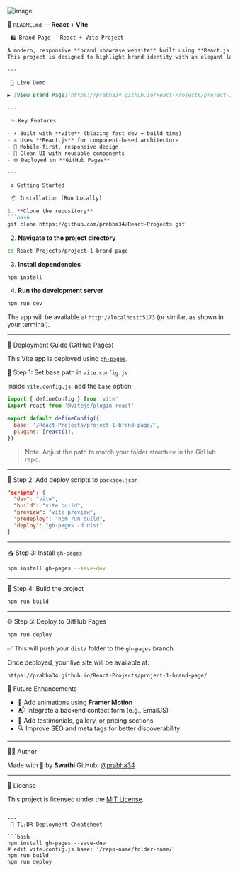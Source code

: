 
![image](https://github.com/user-attachments/assets/9978a0fc-d3a9-4681-91fa-c762d5221165)


 📄 `README.md` — **React + Vite**

````markdown
 🛍️ Brand Page – React + Vite Project

A modern, responsive **brand showcase website** built using **React.js with Vite**.  
This project is designed to highlight brand identity with an elegant layout, smooth UX, and optimized performance — ideal for landing pages, digital products, or creative portfolios.

---

 🔗 Live Demo

▶️ [View Brand Page](https://prabha34.github.io/React-Projects/project-1-brand-page)

---

 ✨ Key Features

- ⚡ Built with **Vite** (blazing fast dev + build time)
- ⚛️ Uses **React.js** for component-based architecture
- 📱 Mobile-first, responsive design
- 🎨 Clean UI with reusable components
- 🌐 Deployed on **GitHub Pages**

---

 ⚙️ Getting Started

 📦 Installation (Run Locally)

1. **Clone the repository**
```bash
git clone https://github.com/prabha34/React-Projects.git
````

2. **Navigate to the project directory**

```bash
cd React-Projects/project-1-brand-page
```

3. **Install dependencies**

```bash
npm install
```

4. **Run the development server**

```bash
npm run dev
```

The app will be available at `http://localhost:5173` (or similar, as shown in your terminal).

---

 🚀 Deployment Guide (GitHub Pages)

This Vite app is deployed using [`gh-pages`](https://www.npmjs.com/package/gh-pages).

 🔧 Step 1: Set base path in `vite.config.js`

Inside `vite.config.js`, add the `base` option:

```js
import { defineConfig } from 'vite'
import react from '@vitejs/plugin-react'

export default defineConfig({
  base: '/React-Projects/project-1-brand-page/',
  plugins: [react()],
})
```

> Note: Adjust the path to match your folder structure in the GitHub repo.

---

 📜 Step 2: Add deploy scripts to `package.json`

```json
"scripts": {
  "dev": "vite",
  "build": "vite build",
  "preview": "vite preview",
  "predeploy": "npm run build",
  "deploy": "gh-pages -d dist"
}
```

---

 📥 Step 3: Install `gh-pages`

```bash
npm install gh-pages --save-dev
```

---

 🧱 Step 4: Build the project

```bash
npm run build
```

---

 🌐 Step 5: Deploy to GitHub Pages

```bash
npm run deploy
```

✅ This will push your `dist/` folder to the `gh-pages` branch.

Once deployed, your live site will be available at:

```
https://prabha34.github.io/React-Projects/project-1-brand-page/
```

 📌 Future Enhancements

* 🔄 Add animations using **Framer Motion**
* 📬 Integrate a backend contact form (e.g., EmailJS)
* 🧾 Add testimonials, gallery, or pricing sections
* 🔍 Improve SEO and meta tags for better discoverability

---

 🙋‍♀️ Author

Made with 💖 by **Swathi**
GitHub: [@prabha34](https://github.com/prabha34)

---

 📄 License

This project is licensed under the [MIT License](LICENSE).

````

---
 🧠 TL;DR Deployment Cheatsheet

```bash
npm install gh-pages --save-dev
# edit vite.config.js base: '/repo-name/folder-name/'
npm run build
npm run deploy
````


